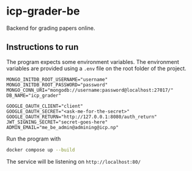 # icp-grader-be
Backend for grading papers online.

## Instructions to run
The program expects some environment variables. The environment variables are
provided using a `.env` file on the root folder of the project.

```env
MONGO_INITDB_ROOT_USERNAME="username"
MONGO_INITDB_ROOT_PASSWORD="password"
MONGO_CONN_URI="mongodb://username:password@localhost:27017/"
DB_NAME="icp_grader"

GOOGLE_OAUTH_CLIENT="client"
GOOGLE_OAUTH_SECRET="<ask-me-for-the-secret>"
GOOGLE_OAUTH_RETURN="http://127.0.0.1:8080/auth_return"
JWT_SIGNING_SECRET="secret-goes-here"
ADMIN_EMAIL="me_be_admin@admining@icp.np"
```

Run the program with
```bash
docker compose up --build
```
The service will be listening on `http://localhost:80/`

